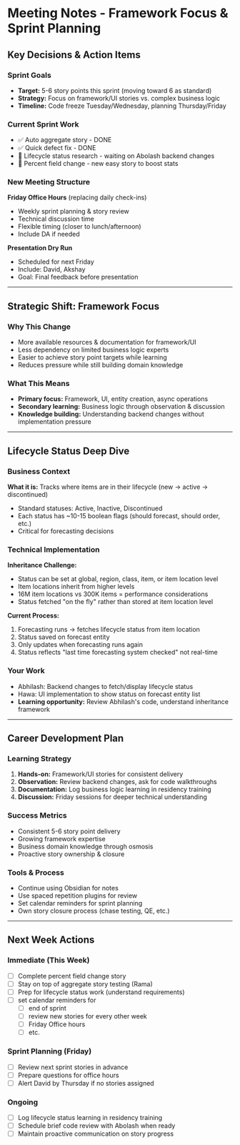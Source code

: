 # Meeting Notes - Framework Focus & Sprint Planning

## Key Decisions & Action Items

### Sprint Goals

- **Target:** 5-6 story points this sprint (moving toward 6 as standard)
- **Strategy:** Focus on framework/UI stories vs. complex business logic
- **Timeline:** Code freeze Tuesday/Wednesday, planning Thursday/Friday

### Current Sprint Work

- ✅ Auto aggregate story - DONE
- ✅ Quick defect fix - DONE
- 🔄 Lifecycle status research - waiting on Abolash backend changes
- 📝 Percent field change - new easy story to boost stats

### New Meeting Structure

**Friday Office Hours** (replacing daily check-ins)

- Weekly sprint planning & story review
- Technical discussion time
- Flexible timing (closer to lunch/afternoon)
- Include DA if needed

**Presentation Dry Run**

- Scheduled for next Friday
- Include: David, Akshay
- Goal: Final feedback before presentation

---

## Strategic Shift: Framework Focus

### Why This Change

- More available resources & documentation for framework/UI
- Less dependency on limited business logic experts
- Easier to achieve story point targets while learning
- Reduces pressure while still building domain knowledge

### What This Means

- **Primary focus:** Framework, UI, entity creation, async operations
- **Secondary learning:** Business logic through observation & discussion
- **Knowledge building:** Understanding backend changes without implementation pressure

---

## Lifecycle Status Deep Dive

### Business Context

**What it is:** Tracks where items are in their lifecycle (new → active → discontinued)

- Standard statuses: Active, Inactive, Discontinued
- Each status has ~10-15 boolean flags (should forecast, should order, etc.)
- Critical for forecasting decisions

### Technical Implementation

**Inheritance Challenge:**

- Status can be set at global, region, class, item, or item location level
- Item locations inherit from higher levels
- 16M item locations vs 300K items = performance considerations
- Status fetched "on the fly" rather than stored at item location level

**Current Process:**

1. Forecasting runs → fetches lifecycle status from item location
2. Status saved on forecast entity
3. Only updates when forecasting runs again
4. Status reflects "last time forecasting system checked" not real-time

### Your Work

- Abhilash: Backend changes to fetch/display lifecycle status
- Hawa: UI implementation to show status on forecast entity list
- **Learning opportunity:** Review Abhilash's code, understand inheritance framework

---

## Career Development Plan

### Learning Strategy

1. **Hands-on:** Framework/UI stories for consistent delivery
2. **Observation:** Review backend changes, ask for code walkthroughs
3. **Documentation:** Log business logic learning in residency training
4. **Discussion:** Friday sessions for deeper technical understanding

### Success Metrics

- Consistent 5-6 story point delivery
- Growing framework expertise
- Business domain knowledge through osmosis
- Proactive story ownership & closure

### Tools & Process

- Continue using Obsidian for notes
- Use spaced repetition plugins for review
- Set calendar reminders for sprint planning
- Own story closure process (chase testing, QE, etc.)

---

## Next Week Actions

### Immediate (This Week)

- [ ] Complete percent field change story
- [ ] Stay on top of aggregate story testing (Rama)
- [ ] Prep for lifecycle status work (understand requirements)
- [ ] set calendar reminders for 
	- [ ] end of sprint
	- [ ] review new stories for every other week
	- [ ] Friday Office hours
	- [ ] etc.

### Sprint Planning (Friday)

- [ ] Review next sprint stories in advance
- [ ] Prepare questions for office hours
- [ ] Alert David by Thursday if no stories assigned

### Ongoing

- [ ] Log lifecycle status learning in residency training
- [ ] Schedule brief code review with Abolash when ready
- [ ] Maintain proactive communication on story progress